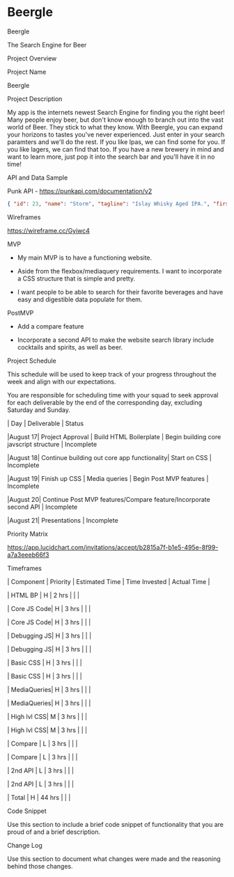 # Beergle

Beergle

The Search Engine for Beer

Project Overview

Project Name

Beergle

Project Description

My app is the internets newest Search Engine for finding you the right beer! Many people enjoy beer, but don't know enough to branch out into the vast world of Beer. They stick to what they know. With Beergle, you can expand your horizons to tastes you've never experienced. Just enter in your search paramters and we'll do the rest. If you like Ipas, we can find some for you. If you like lagers, we can find that too. If you have a new brewery in mind and want to learn more, just pop it into the search bar and you'll have it in no time!

API and Data Sample

Punk API - https://punkapi.com/documentation/v2

```json
{ "id": 23, "name": "Storm", "tagline": "Islay Whisky Aged IPA.", "first_brewed": "12/2007", "description": "Dark and powerful Islay magic infuses this tropical sensation of an IPA. Using the original Punk IPA as a base, we boosted the ABV to 8% giving it some extra backbone to stand up to the peated smoke imported directly from Islay.", "image_url": "https://images.punkapi.com/v2/23.png", "abv": 8, "ibu": 60, "target_fg": 1010, "target_og": 1082, "ebc": 12, "srm": 6, "ph": 4.4, "attenuation_level": 86, "volume": { "value": 20, "unit": "litres" }, "boil_volume": { "value": 25, "unit": "litres" }, "method": { "mash_temp": [ { "temp": { "value": 65, "unit": "celsius" }, "duration": 75 } ], "fermentation": { "temp": { "value": 19, "unit": "celsius" } }, "twist": "Oak chips soaked in Islay whisky 50g" }, "ingredients": { "malt": [ { "name": "Extra Pale", "amount": { "value": 5.8, "unit": "kilograms" } } ], "hops": [ { "name": "Ahtanum", "amount": { "value": 17.5, "unit": "grams" }, "add": "start", "attribute": "bitter" }, { "name": "Chinook", "amount": { "value": 15, "unit": "grams" }, "add": "start", "attribute": "bitter" }, { "name": "Crystal", "amount": { "value": 17.5, "unit": "grams" }, "add": "middle", "attribute": "flavour" }, { "name": "Chinook", "amount": { "value": 17.5, "unit": "grams" }, "add": "middle", "attribute": "flavour" }, { "name": "Ahtanum", "amount": { "value": 17.5, "unit": "grams" }, "add": "end", "attribute": "flavour" }, { "name": "Chinook", "amount": { "value": 27.5, "unit": "grams" }, "add": "end", "attribute": "flavour" }, { "name": "Crystal", "amount": { "value": 17.5, "unit": "grams" }, "add": "end", "attribute": "flavour" }, { "name": "Motueka", "amount": { "value": 17.5, "unit": "grams" }, "add": "end", "attribute": "flavour" } ], "yeast": "Wyeast 1056 - American Ale™" }, "food_pairing": [ "Oysters", "Hickory smoked ham", "Rocky Road" ], "brewers_tips": "After primary fermentation is complete, rack off into a secondary fermeter and add the oak chips to replicate the authentic Islay barrel experience.", "contributed_by": "Sam Mason " }
```

Wireframes

https://wireframe.cc/Gyiwc4

MVP


- My main MVP is to have a functioning website. 


- Aside from the flexbox/mediaquery requirements. I want to incorporate a CSS structure that is simple and pretty.


- I want people to be able to search for their favorite beverages and have easy and digestible data populate for them.


PostMVP


- Add a compare feature


- Incorporate a second API to make the website search library include cocktails and spirits, as well as beer.


Project Schedule

This schedule will be used to keep track of your progress throughout the week and align with our expectations.

You are responsible for scheduling time with your squad to seek approval for each deliverable by the end of the corresponding day, excluding Saturday and Sunday.

| Day | Deliverable | Status

|August 17| Project Approval | Build HTML Boilerplate | Begin building core javscript structure | Incomplete

|August 18| Continue building out core app functionality| Start on CSS | Incomplete

|August 19| Finish up CSS | Media queries | Begin Post MVP features | Incomplete

|August 20| Continue Post MVP features/Compare feature/Incorporate second API | Incomplete

|August 21| Presentations | Incomplete

Priority Matrix

https://app.lucidchart.com/invitations/accept/b2815a7f-b1e5-495e-8f99-a7a3eeeb66f3

Timeframes

| Component | Priority | Estimated Time | Time Invested | Actual Time |

| HTML BP | H | 2 hrs | | |

| Core JS Code| H | 3 hrs | | |

| Core JS Code| H | 3 hrs | | |

| Debugging JS| H | 3 hrs | | |

| Debugging JS| H | 3 hrs | | |

| Basic CSS   | H | 3 hrs | | |

| Basic CSS   | H | 3 hrs | | |

| MediaQueries| H | 3 hrs | | |

| MediaQueries| H | 3 hrs | | |

| High lvl CSS| M | 3 hrs | | |

| High lvl CSS| M | 3 hrs | | |

| Compare     | L | 3 hrs | | |

| Compare     | L | 3 hrs | | |

| 2nd API     | L | 3 hrs | | |

| 2nd API     | L | 3 hrs | | |

| Total       | H | 44 hrs | | |

Code Snippet

Use this section to include a brief code snippet of functionality that you are proud of and a brief description.

Change Log


Use this section to document what changes were made and the reasoning behind those changes.
